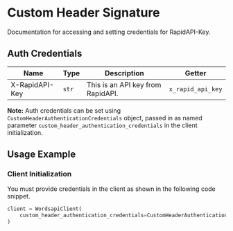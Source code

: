 
# Custom Header Signature



Documentation for accessing and setting credentials for RapidAPI-Key.

## Auth Credentials

| Name | Type | Description | Getter |
|  --- | --- | --- | --- |
| X-RapidAPI-Key | `str` | This is an API key from RapidAPI. | `x_rapid_api_key` |



**Note:** Auth credentials can be set using `CustomHeaderAuthenticationCredentials` object, passed in as named parameter `custom_header_authentication_credentials` in the client initialization.

## Usage Example

### Client Initialization

You must provide credentials in the client as shown in the following code snippet.

```python
client = WordsapiClient(
    custom_header_authentication_credentials=CustomHeaderAuthenticationCredentials()
)
```


